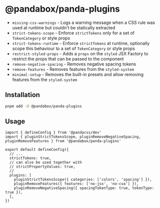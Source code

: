# @pandabox/panda-plugins

- `missing-css-warnings` - Logs a warning message when a CSS rule was used at runtime but couldn't be statically
  extracted
- `strict-tokens-scope` - Enforce `strictTokens` only for a set of `TokenCategory` or style props
- `strict-tokens-runtime` - Enforce `strictTokens` at runtime, optionally scope this behaviour to a set of
  `TokenCategory` or style props
- `restrict-styled-props` - Adds a `props` on the `styled` JSX Factory to restrict the props that can be passed to the
  component
- `remove-negative-spacing` - Removes negative spacing tokens
- `remove-features` - Removes features from the `styled-system`
- `minimal-setup` - Removes the built-in presets and allow removing features from the `styled-system`

## Installation

```bash
pnpm add -D @pandabox/panda-plugins
```

## Usage

```tsx
import { defineConfig } from '@pandacss/dev'
import { pluginStrictTokensScope, pluginRemoveNegativeSpacing, pluginRemoveFeatures } from '@pandabox/panda-plugins'

export default defineConfig({
  // ...
  strictTokens: true,
  // can also be used together with
  // strictPropertyValues: true,
  //
  plugins: [
    pluginStrictTokensScope({ categories: ['colors', 'spacing'] }),
    pluginRemoveFeatures({ features: ['no-jsx', 'no-cva'] }),
    pluginRemoveNegativeSpacing({ spacingTokenType: true, tokenType: true }),
  ],
})
```
